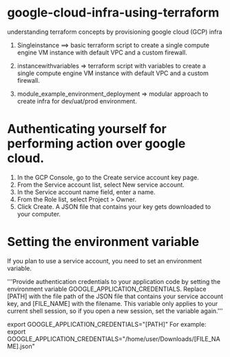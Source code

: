 # google-cloud-infra-using-terraform
understanding terraform concepts by provisioning google cloud (GCP) infra

1. Singleinstance ==> basic terraform script to create a single compute engine VM instance with default VPC and a custom firewall.

2. instancewithvariables  => terraform script with variables to create a single compute engine VM instance with default VPC and a custom firewall.

3. module_example_environment_deployment  => modular approach to create infra for dev/uat/prod environment.



# Authenticating yourself for performing action over google cloud.
1. In the GCP Console, go to the Create service account key page.
2. From the Service account list, select New service account.
3. In the Service account name field, enter a name.
4. From the Role list, select Project > Owner.
5. Click Create. A JSON file that contains your key gets downloaded to your computer.

# Setting the environment variable
  If you plan to use a service account, you need to set an environment variable.

  '''Provide authentication credentials to your application code by setting the environment variable GOOGLE_APPLICATION_CREDENTIALS. Replace   [PATH] with the file path of the JSON file that contains your service account key, and [FILE_NAME] with the filename. This variable only applies to your current shell session, so if you open a new session, set the variable again.'''


export GOOGLE_APPLICATION_CREDENTIALS="[PATH]"
For example:
export GOOGLE_APPLICATION_CREDENTIALS="/home/user/Downloads/[FILE_NAME].json"
